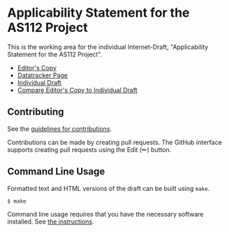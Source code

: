 # Applicability Statement for the AS112 Project

This is the working area for the individual Internet-Draft, "Applicability Statement for the AS112 Project".

* [Editor's Copy](https://ableyjoe.github.io/draft-jabley-dnsop-as112-applicability/#go.draft-jabley-dnsop-as112-applicability.html)
* [Datatracker Page](https://datatracker.ietf.org/doc/draft-jabley-dnsop-as112-applicability)
* [Individual Draft](https://datatracker.ietf.org/doc/html/draft-jabley-dnsop-as112-applicability)
* [Compare Editor's Copy to Individual Draft](https://ableyjoe.github.io/draft-jabley-dnsop-as112-applicability/#go.draft-jabley-dnsop-as112-applicability.diff)


## Contributing

See the
[guidelines for contributions](https://github.com/ableyjoe/draft-jabley-dnsop-as112-applicability/blob/main/CONTRIBUTING.md).

Contributions can be made by creating pull requests.
The GitHub interface supports creating pull requests using the Edit (✏) button.


## Command Line Usage

Formatted text and HTML versions of the draft can be built using `make`.

```sh
$ make
```

Command line usage requires that you have the necessary software installed.  See
[the instructions](https://github.com/martinthomson/i-d-template/blob/main/doc/SETUP.md).

